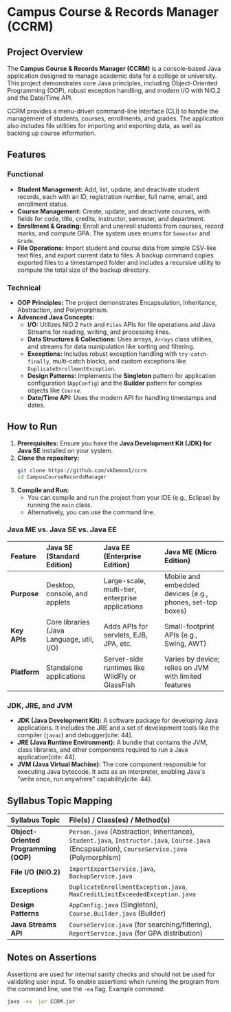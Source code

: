 # Campus Course & Records Manager (CCRM)

## Project Overview

The **Campus Course & Records Manager (CCRM)** is a console-based Java application designed to manage academic data for a college or university. This project demonstrates core Java principles, including Object-Oriented Programming (OOP), robust exception handling, and modern I/O with NIO.2 and the Date/Time API.

CCRM provides a menu-driven command-line interface (CLI) to handle the management of students, courses, enrollments, and grades. The application also includes file utilities for importing and exporting data, as well as backing up course information.

## Features

### Functional
* **Student Management:** Add, list, update, and deactivate student records, each with an ID, registration number, full name, email, and enrollment status.
* **Course Management:** Create, update, and deactivate courses, with fields for code, title, credits, instructor, semester, and department.
* **Enrollment & Grading:** Enroll and unenroll students from courses, record marks, and compute GPA. The system uses enums for `Semester` and `Grade`.
* **File Operations:** Import student and course data from simple CSV-like text files, and export current data to files. A backup command copies exported files to a timestamped folder and includes a recursive utility to compute the total size of the backup directory.

### Technical
* **OOP Principles:** The project demonstrates Encapsulation, Inheritance, Abstraction, and Polymorphism.
* **Advanced Java Concepts:**
    * **I/O:** Utilizes NIO.2 `Path` and `Files` APIs for file operations and Java Streams for reading, writing, and processing lines.
    * **Data Structures & Collections:** Uses arrays, `Arrays` class utilities, and streams for data manipulation like sorting and filtering.
    * **Exceptions:** Includes robust exception handling with `try-catch-finally`, multi-catch blocks, and custom exceptions like `DuplicateEnrollmentException`.
    * **Design Patterns:** Implements the **Singleton** pattern for application configuration (`AppConfig`) and the **Builder** pattern for complex objects like `Course`.
    * **Date/Time API:** Uses the modern API for handling timestamps and dates.

## How to Run

1.  **Prerequisites:** Ensure you have the **Java Development Kit (JDK) for Java SE** installed on your system.
2.  **Clone the repository:**
    ```bash
    git clone https://github.com/vkDemon1/ccrm
    cd CampusCourseRecordsManager
    ```
3.  **Compile and Run:**
    * You can compile and run the project from your IDE (e.g., Eclipse) by running the `main` class.
    * Alternatively, you can use the command line.


### Java ME vs. Java SE vs. Java EE
| Feature | Java SE (Standard Edition) | Java EE (Enterprise Edition) | Java ME (Micro Edition) |
| :--- | :--- | :--- | :--- |
| **Purpose** | Desktop, console, and applets  | Large-scale, multi-tier, enterprise applications  | Mobile and embedded devices (e.g., phones, set-top boxes)  |
| **Key APIs** | Core libraries (Java Language, util, I/O)  | Adds APIs for servlets, EJB, JPA, etc.  | Small-footprint APIs (e.g., Swing, AWT) |
| **Platform** | Standalone applications  | Server-side runtimes like WildFly or GlassFish  | Varies by device; relies on JVM with limited features |

### JDK, JRE, and JVM
* **JDK (Java Development Kit):** A software package for developing Java applications. It includes the JRE and a set of development tools like the compiler (`javac`) and debugger[cite: 44].
* **JRE (Java Runtime Environment):** A bundle that contains the JVM, class libraries, and other components required to run a Java application[cite: 44].
* **JVM (Java Virtual Machine):** The core component responsible for executing Java bytecode. It acts as an interpreter, enabling Java's "write once, run anywhere" capability[cite: 44].

## Syllabus Topic Mapping

| Syllabus Topic | File(s) / Class(es) / Method(s) |
| :--- | :--- |
| **Object-Oriented Programming (OOP)** | `Person.java` (Abstraction, Inheritance), `Student.java`, `Instructor.java`, `Course.java` (Encapsulation), `CourseService.java` (Polymorphism) |
| **File I/O (NIO.2)** | `ImportExportService.java`, `BackupService.java` |
| **Exceptions** | `DuplicateEnrollmentException.java`, `MaxCreditLimitExceededException.java` |
| **Design Patterns** | `AppConfig.java` (Singleton), `Course.Builder.java` (Builder) |
| **Java Streams API** | `CourseService.java` (for searching/filtering), `ReportService.java` (for GPA distribution) |

## Notes on Assertions
Assertions are used for internal sanity checks and should not be used for validating user input. To enable assertions when running the program from the command line, use the `-ea` flag.
Example command:
```bash
java -ea -jar CCRM.jar